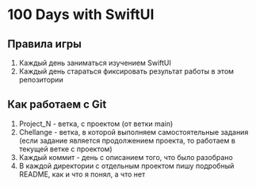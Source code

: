 # 100 Days with SwiftUI

## Правила игры 

1. Каждый день заниматься изучением SwiftUI
2. Каждый день стараться фиксировать результат работы в этом репозитории 

## Как работаем с Git 

1. Project_N - ветка, с проектом (от ветки main)
2. Chellange - ветка, в которой выполняем самостоятельные задания 
(если задание является продолжением проекта, то работаем в текущей ветке с проектом)
3. Каждый коммит - день с описанием того, что было разобрано
4. В каждой директории с отдельным проектом пишу подробный README, как и что я понял, а что нет 

